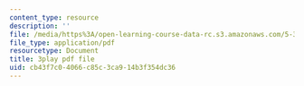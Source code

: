 ```yaml
---
content_type: resource
description: ''
file: /media/https%3A/open-learning-course-data-rc.s3.amazonaws.com/5-310-laboratory-chemistry-fall-2019/cb43f7c04066c85c3ca914b3f354dc36_JIw9mnVeFig.pdf
file_type: application/pdf
resourcetype: Document
title: 3play pdf file
uid: cb43f7c0-4066-c85c-3ca9-14b3f354dc36
---
```

